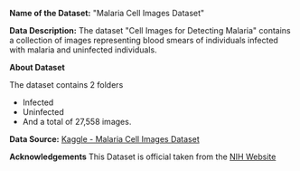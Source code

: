 **Name of the Dataset:** "Malaria Cell Images Dataset"

**Data Description:**
The dataset "Cell Images for Detecting Malaria" contains a collection of images representing blood smears of individuals infected with malaria and uninfected individuals.

**About Dataset**

The dataset contains 2 folders

- Infected
- Uninfected
- And a total of 27,558 images.


**Data Source:** 
[Kaggle - Malaria Cell Images Dataset](https://www.kaggle.com/datasets/iarunava/cell-images-for-detecting-malaria/data)

**Acknowledgements**
This Dataset is official taken from the  [NIH Website](https://ceb.nlm.nih.gov/repositories/malaria-datasets/)
